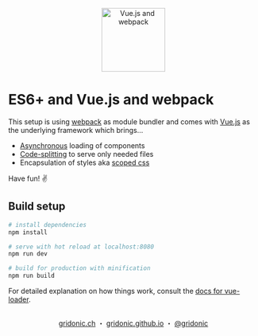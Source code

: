 <p align="center"><img src="http://svgshare.com/i/z5.svg" alt="Vue.js and webpack" height="128"></p>

# ES6+ and Vue.js and webpack

This setup is using [webpack] as module bundler and comes with [Vue.js] as the underlying framework which brings…

- [Asynchronous] loading of components
- [Code-splitting] to serve only needed files
- Encapsulation of styles aka [scoped css]

Have fun! ✌️

## Build setup

``` bash
# install dependencies
npm install

# serve with hot reload at localhost:8080
npm run dev

# build for production with minification
npm run build
```

For detailed explanation on how things work, consult the [docs for vue-loader](http://vuejs.github.io/vue-loader).

[webpack]: https://webpack.js.org/
[code-splitting]: https://webpack.js.org/guides/code-splitting/#on-demand-code-splitting
[Vue.js]: https://vuejs.org/
[asynchronous]: https://vuejs.org/v2/guide/components.html#Async-Components
[scoped css]: https://vue-loader.vuejs.org/en/features/scoped-css.html

##  
<p align="center">
  <a href="https://gridonic.ch">gridonic.ch</a> ・
  <a href="https://gridonic.github.io">gridonic.github.io</a> ・
  <a href="https://twitter.com/gridonic">@gridonic</a>
</p>
